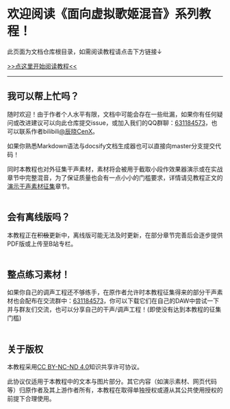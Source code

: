 # 欢迎阅读《面向虚拟歌姬混音》系列教程！

此页面为文档仓库根目录，如需阅读教程请点击下方链接↓

[>>点这里开始阅读教程<<](./index.html)

---

## 我可以帮上忙吗？

随时欢迎！由于作者个人水平有限，文档中可能会存在一些纰漏，如果你有任何疑问或改进建议可以向此仓库提交issue，或加入我们的QQ群聊：[631184573](http://qm.qq.com/cgi-bin/qm/qr?_wv=1027&k=ggIX5kUd7FiyZSuidGjZIMwgF6CJmv6w&authKey=uRb7BJfHLrJDUwNA%2FhECk3Pog9MwiegvyxJOjLB%2FuqjjKvU5TA%2BHJ2VV8jiAeWt4&noverify=0&group_code=631184573)，也可以联系作者bilibili[@辰晓CenX](https://space.bilibili.com/13993937)。

如果你熟悉Markdown语法与docsify文档生成器也可以直接向master分支提交代码！

同时本教程也对外征集干声素材，素材将会被用于截取小段作效果器演示或在实战章节中完整混音，为了保证质量也会有一点小小的门槛要求，详情请见教程正文的[演示干声素材征集]()章节。
<br><br>

## 会有离线版吗？

本教程正在~~积极~~更新中，离线版可能无法及时更新，在部分章节完善后会逐步提供PDF版或上传至B站专栏。
<br><br>

## 整点练习素材！

如果你自己的调声工程还不够练手，在原作者允许时本教程征集得来的部分干声素材也会配布在交流群中：[631184573](http://qm.qq.com/cgi-bin/qm/qr?_wv=1027&k=ggIX5kUd7FiyZSuidGjZIMwgF6CJmv6w&authKey=uRb7BJfHLrJDUwNA%2FhECk3Pog9MwiegvyxJOjLB%2FuqjjKvU5TA%2BHJ2VV8jiAeWt4&noverify=0&group_code=631184573)，你可以下载它们在自己的DAW中尝试一下并与群友们交流，也可以分享自己的干声/调声工程！(即使没有达到本教程的征集门槛)
<br><br>

## 关于版权

本教程采用[CC BY-NC-ND 4.0](https://creativecommons.org/licenses/by-nc-nd/4.0/)知识共享许可协议。

此协议仅适用于本教程中的文本与图片部分。其它内容（如演示素材、网页代码等）归原作者及其上游作者所有，本教程在取得单独授权或遵从其公共使用授权的前提下合理使用。
